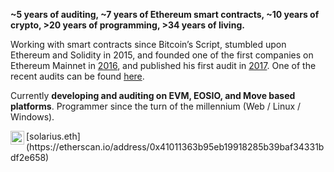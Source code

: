 **~5 years of auditing, ~7 years of Ethereum smart contracts, ~10 years of crypto, >20 years of programming, >34 years of living.**

Working with smart contracts since Bitcoin’s Script, stumbled upon Ethereum and Solidity in 2015, and founded one of the first companies on Ethereum Mainnet in [2016](https://www.linkedin.com/pulse/creating-chainterprise-finland-ethereum-ville-sundell/), and published his first audit in [2017](https://web.archive.org/web/20200127180353/https://tokenmarket.net/news/ico-news/matryx-token-and-token-sale-smart-contract-audit/). One of the recent audits can be found [here](https://github.com/GateNet-IO/GATE-token-staking-platform-smart-contracts/blob/main/GATE-Token-Staking-Platform-Audit-Report-v2.pdf).

Currently **developing and auditing on EVM, EOSIO, and Move based platforms**. Programmer since the turn of the millennium (Web / Linux / Windows).

<a href="https://www.linkedin.com/in/villesundell/">
  <img align="left" alt="Ville's LinkedIn" width="22px" src="https://raw.githubusercontent.com/peterthehan/peterthehan/master/assets/linkedin.svg" />
</a> [solarius.eth](https://etherscan.io/address/0x41011363b95eb19918285b39baf34331bdf2e658)

<!--
**villesundell/villesundell** is a ✨ _special_ ✨ repository because its `README.md` (this file) appears on your GitHub profile.

Here are some ideas to get you started:

- 🔭 I’m currently working on ...
- 🌱 I’m currently learning ...
- 👯 I’m looking to collaborate on ...
- 🤔 I’m looking for help with ...
- 💬 Ask me about ...
- 📫 How to reach me: ...
- 😄 Pronouns: ...
- ⚡ Fun fact: ...
-->
